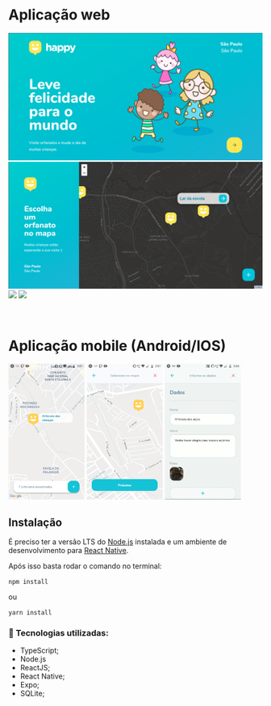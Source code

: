 # Aplicação web
<div style='align: center'>
<img src='./README/landing-page-web.png' />
<img src='./README/map-page-web.png' />

<img src='./README/orphanage-page-web.gif' width='49%' />
<img src='./README/create-orphanage-page-web.gif' width='49%' />
</div>
<br>
<br>

# Aplicação mobile (Android/IOS)

<img src='./README/map-page-mobile.png' width='30%' />
<img src='./README/choice-map-page-mobile.png' width='30%' />
<img src='./README/create-orphanage-page-mobile.gif' width='30%' />

## Instalação

É preciso ter a versão LTS do <a href='https://nodejs.org/en/'>Node.js</a> instalada e um ambiente de desenvolvimento para <a href='https://reactnative.dev/docs/environment-setup'>React Native</a>.

Após isso basta rodar o comando no terminal:

```
npm install
```
ou
```
yarn install
```

### 🚀 Tecnologias utilizadas:
- TypeScript;
- Node.js
- ReactJS;
- React Native;
- Expo;
- SQLite;